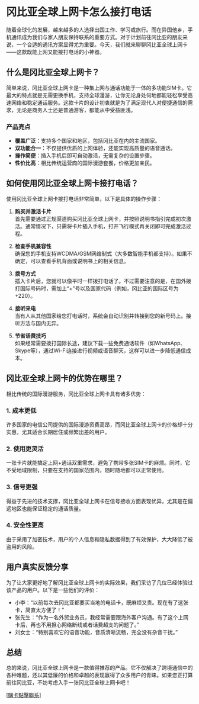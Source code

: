 # 冈比亚全球上网卡怎么接打电话

随着全球化的发展，越来越多的人选择出国工作、学习或旅行。而在异国他乡，手机通讯成为我们与家人朋友保持联系的重要方式。对于计划前往冈比亚的朋友来说，一个合适的通讯方案显得尤为重要。今天，我们就来聊聊冈比亚全球上网卡——这款既能上网又能接打电话的小神器。

## 什么是冈比亚全球上网卡？

简单来说，冈比亚全球上网卡是一种集上网与通话功能于一体的多功能SIM卡。它最大的特点就是无需更换手机，支持全球漫游，让你无论身处何地都能轻松享受高速网络和稳定通话服务。这款卡片的设计初衷就是为了满足现代人对便捷通信的需求，无论是商务人士还是普通游客，都能从中受益匪浅。

### 产品亮点

- **覆盖广泛**：支持多个国家和地区，包括冈比亚在内的主流国家。
- **双功能合一**：不仅提供优质的上网体验，还能实现高质量的语音通话。
- **操作简便**：插入手机后即可自动激活，无需复杂的设置步骤。
- **性价比高**：相比传统运营商的国际漫游套餐，价格更加亲民。

## 如何使用冈比亚全球上网卡接打电话？

使用冈比亚全球上网卡接打电话非常简单，以下是具体的操作步骤：

1. **购买并激活卡片**  
   首先需要通过正规渠道购买冈比亚全球上网卡，并按照说明书指引完成初次激活。通常情况下，只需将卡片插入手机，打开飞行模式再关闭即可完成激活过程。

2. **检查手机兼容性**  
   确保您的手机支持WCDMA/GSM网络制式（大多数智能手机都支持）。如果不确定，可以查看手机背面或说明书上的相关信息。

3. **拨号方式**  
   插入卡片后，您就可以像平时一样拨打电话了。不过需要注意的是，在国外拨打国际号码时，需加上“+”号以及国家代码（例如，冈比亚的国际区号为 +220）。

4. **接听来电**  
   当有人从其他国家给您打电话时，系统会自动识别并转接到您的新号码上。接听方法与国内无异。

5. **节省话费技巧**  
   如果经常需要拨打国际长途，建议下载一些免费通话软件（如WhatsApp、Skype等），通过Wi-Fi连接进行视频或语音聊天，这样可以进一步降低通信成本。

## 冈比亚全球上网卡的优势在哪里？

相比传统的国际漫游服务，冈比亚全球上网卡具有诸多优势：

### 1. 成本更低  
许多国家的电信公司提供的国际漫游资费高昂，而冈比亚全球上网卡的价格却十分实惠，尤其适合长期居住或频繁出差的用户。

### 2. 使用更灵活  
一张卡片就能搞定上网+通话双重需求，避免了携带多张SIM卡的麻烦。同时，它不受地域限制，只要在支持的国家范围内，随时随地都可以正常使用。

### 3. 信号更强  
得益于先进的技术支撑，冈比亚全球上网卡在信号接收方面表现优异，尤其是在偏远地区也能保证稳定的通话质量。

### 4. 安全性更高  
由于采用了加密技术，用户的个人信息和隐私数据得到了有效保护，大大降低了被盗用的风险。

## 用户真实反馈分享

为了让大家更好地了解冈比亚全球上网卡的实际效果，我们采访了几位已经体验过该产品的用户。以下是一些他们的评价：

- 小李：“以前每次去冈比亚都要买当地的电话卡，既麻烦又贵。现在有了这张卡，简直太方便了！”
- 张先生：“作为一名外贸业务员，我经常需要跟海外客户沟通。有了这个上网卡后，再也不用担心网络断线或者话费超支的问题了。”
- 刘女士：“特别喜欢它的语音功能，音质清晰流畅，完全没有杂音干扰。”

## 总结

总的来说，冈比亚全球上网卡是一款值得推荐的产品。它不仅解决了跨境通信中的各种难题，还以其低廉的价格和卓越的表现赢得了众多用户的青睐。如果您正打算前往冈比亚，不妨考虑入手一张冈比亚全球上网卡吧！

[[購卡點擊聯系](https://t.me/s/esim1088)]